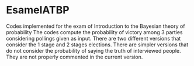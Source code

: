 # EsameIATBP
Codes implemented for the exam of Introduction to the Bayesian theory of probability
The codes compute the probability of victory among 3 parties considering pollings given as input. 
There are two different versions that consider the 1 stage and 2 stages elections.
There are simpler versions that do not consider the probability of saying the truth of interviewed people.
They are not properly commented in the current version.
